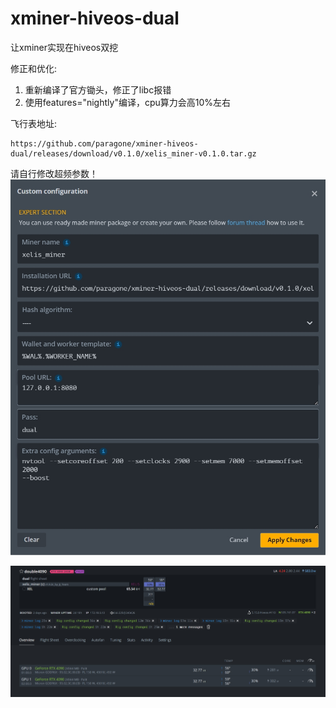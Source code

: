 # xminer-hiveos-dual
让xminer实现在hiveos双挖

修正和优化:
1. 重新编译了官方锄头，修正了libc报错
2. 使用features="nightly"编译，cpu算力会高10%左右

飞行表地址:
```
https://github.com/paragone/xminer-hiveos-dual/releases/download/v0.1.0/xelis_miner-v0.1.0.tar.gz
```
请自行修改超频参数！
![飞行表](/fightsheet.png)


![最后效果](/status.png)
